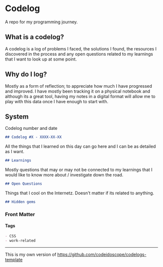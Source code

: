 # Codelog
A repo for my programming journey.

## What is a codelog?

A codelog is a log of problems I faced, the solutions I found, the resources I
discovered in the process and any open questions related to my learnings that I want to look up at some point.

## Why do I log?

Mostly as a form of reflection; to appreciate how much I have progressed and improved. I have mostly been tracking it on a physical notebook and although its a great tool, having my notes in a digital format will allow me to play with this data once I have enough to start with.

## System

Codelog number and date
```md
## Codelog #X - XXXX-XX-XX
```

All the things that I learned on this day can go here and I can be as detailed as I want.
```md
## Learnings
```

Mostly questions that may or may not be connected to my learnings that I would like to know more about / investigate down the road.
```md
## Open Questions
```

Things that I cool on the Internetz.
Doesn't matter if its related to anything.
```md
## Hidden gems
```

### Front Matter

#### Tags
```md
- CSS
- work-related
```

---

This is my own version of https://github.com/codeidoscope/codelogs-template
